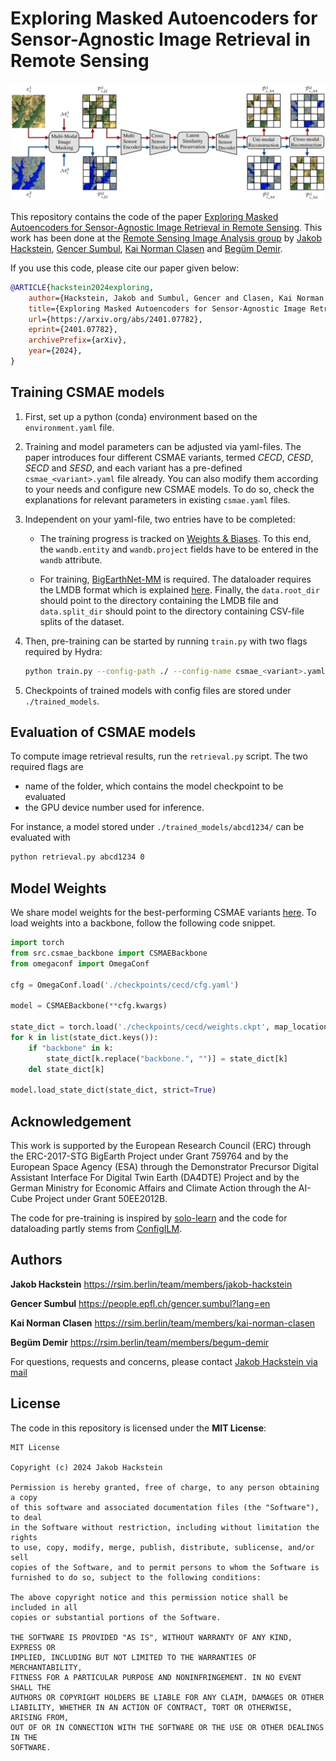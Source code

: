 # Exploring Masked Autoencoders for Sensor-Agnostic Image Retrieval in Remote Sensing

![Alt text](csmae.png?raw=true "Model: Cross-Sensor Masked Autoencoders")

This repository contains the code of the paper [Exploring Masked Autoencoders for Sensor-Agnostic Image Retrieval in Remote Sensing](https://arxiv.org/abs/2401.07782). This work has been done at the [Remote Sensing Image Analysis group](https://rsim.berlin/) by [Jakob Hackstein](https://rsim.berlin/team/members/jakob-hackstein), [Gencer Sumbul](https://people.epfl.ch/gencer.sumbul?lang=en), [Kai Norman Clasen](https://rsim.berlin/team/members/kai-norman-clasen) and [Begüm Demir](https://rsim.berlin/team/members/begum-demir).

If you use this code, please cite our paper given below:

```bibtex
@ARTICLE{hackstein2024exploring,
    author={Hackstein, Jakob and Sumbul, Gencer and Clasen, Kai Norman and Demir, Begüm},
    title={Exploring Masked Autoencoders for Sensor-Agnostic Image Retrieval in Remote Sensing},
    url={https://arxiv.org/abs/2401.07782},
    eprint={2401.07782},
    archivePrefix={arXiv},
    year={2024},
}
```

## Training CSMAE models

1. First, set up a python (conda) environment based on the `environment.yaml` file. 

2. Training and model parameters can be adjusted via yaml-files. The paper introduces four different CSMAE variants, termed _CECD_, _CESD_, _SECD_ and _SESD_, and each variant has a pre-defined `csmae_<variant>.yaml` file already. You can also modify them according to your needs and configure new CSMAE models. To do so, check the explanations for relevant parameters in existing `csmae.yaml` files.

3. Independent on your yaml-file, two entries have to be completed:

    - The training progress is tracked on [Weights & Biases](https://wandb.ai/). To this end, the `wandb.entity` and `wandb.project` fields have to be entered in the `wandb` attribute.

    - For training, [BigEarthNet-MM](https://bigearth.net/) is required. The dataloader requires the LMDB format which is explained [here](http://docs.kai-tub.tech/bigearthnet_encoder/intro.html). Finally, the `data.root_dir` should point to the directory containing the LMDB file and `data.split_dir` should point to the directory containing CSV-file splits of the dataset.

4. Then, pre-training can be started by running `train.py` with two flags required by Hydra:
    ```bash
    python train.py --config-path ./ --config-name csmae_<variant>.yaml
    ```

5. Checkpoints of trained models with config files are stored under `./trained_models`.

## Evaluation of CSMAE models

To compute image retrieval results, run the `retrieval.py` script. The two required flags are
- name of the folder, which contains the model checkpoint to be evaluated
- the GPU device number used for inference.

For instance, a model stored under `./trained_models/abcd1234/` can be evaluated with

```bash
python retrieval.py abcd1234 0
```

## Model Weights

We share model weights for the best-performing CSMAE variants [here](https://tubcloud.tu-berlin.de/s/E4RcbGjzSrjBq7R). To load weights into a backbone, follow the following code snippet.

```python
import torch
from src.csmae_backbone import CSMAEBackbone
from omegaconf import OmegaConf

cfg = OmegaConf.load('./checkpoints/cecd/cfg.yaml')

model = CSMAEBackbone(**cfg.kwargs)

state_dict = torch.load('./checkpoints/cecd/weights.ckpt', map_location="cpu")['state_dict']
for k in list(state_dict.keys()):
    if "backbone" in k:
        state_dict[k.replace("backbone.", "")] = state_dict[k]
    del state_dict[k]

model.load_state_dict(state_dict, strict=True)
```

## Acknowledgement

This work is supported by the European Research Council
(ERC) through the ERC-2017-STG BigEarth Project under
Grant 759764 and by the European Space Agency (ESA)
through the Demonstrator Precursor Digital Assistant Interface
For Digital Twin Earth (DA4DTE) Project and by the German Ministry for
Economic Affairs and Climate Action through the AI-Cube
Project under Grant 50EE2012B.

The code for pre-training is inspired by [solo-learn](https://github.com/vturrisi/solo-learn) and the code for dataloading partly stems from [ConfigILM](https://github.com/lhackel-tub/ConfigILM).


## Authors
**Jakob Hackstein**
https://rsim.berlin/team/members/jakob-hackstein

**Gencer Sumbul**
https://people.epfl.ch/gencer.sumbul?lang=en

**Kai Norman Clasen**
https://rsim.berlin/team/members/kai-norman-clasen 

**Begüm Demir**
https://rsim.berlin/team/members/begum-demir

For questions, requests and concerns, please contact [Jakob Hackstein via mail](mailto:hackstein@tu-berlin.de)

## License
The code in this repository is licensed under the **MIT License**:
```
MIT License

Copyright (c) 2024 Jakob Hackstein

Permission is hereby granted, free of charge, to any person obtaining a copy
of this software and associated documentation files (the "Software"), to deal
in the Software without restriction, including without limitation the rights
to use, copy, modify, merge, publish, distribute, sublicense, and/or sell
copies of the Software, and to permit persons to whom the Software is
furnished to do so, subject to the following conditions:

The above copyright notice and this permission notice shall be included in all
copies or substantial portions of the Software.

THE SOFTWARE IS PROVIDED "AS IS", WITHOUT WARRANTY OF ANY KIND, EXPRESS OR
IMPLIED, INCLUDING BUT NOT LIMITED TO THE WARRANTIES OF MERCHANTABILITY,
FITNESS FOR A PARTICULAR PURPOSE AND NONINFRINGEMENT. IN NO EVENT SHALL THE
AUTHORS OR COPYRIGHT HOLDERS BE LIABLE FOR ANY CLAIM, DAMAGES OR OTHER
LIABILITY, WHETHER IN AN ACTION OF CONTRACT, TORT OR OTHERWISE, ARISING FROM,
OUT OF OR IN CONNECTION WITH THE SOFTWARE OR THE USE OR OTHER DEALINGS IN THE
SOFTWARE.
```

